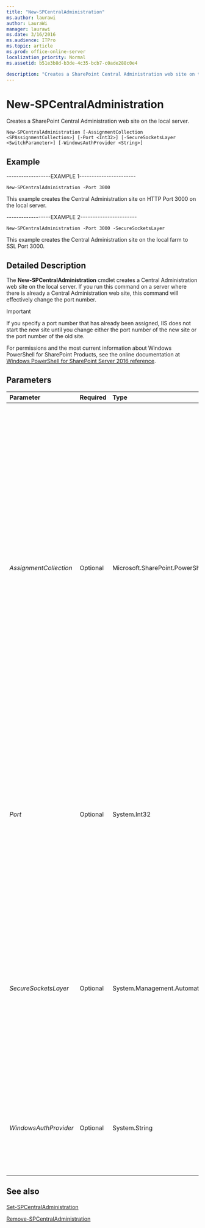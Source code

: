 ```yaml
---
title: "New-SPCentralAdministration"
ms.author: laurawi
author: LauraWi
manager: laurawi
ms.date: 3/16/2016
ms.audience: ITPro
ms.topic: article
ms.prod: office-online-server
localization_priority: Normal
ms.assetid: b51e3b8d-b3de-4c35-bcb7-c0ade288c0e4

description: "Creates a SharePoint Central Administration web site on the local server."
---
```


# New-SPCentralAdministration

Creates a SharePoint Central Administration web site on the local server.
  
```
New-SPCentralAdministration [-AssignmentCollection <SPAssignmentCollection>] [-Port <Int32>] [-SecureSocketsLayer <SwitchParameter>] [-WindowsAuthProvider <String>]

```

## Example

------------------EXAMPLE 1-----------------------
  
```
New-SPCentralAdministration -Port 3000
```

This example creates the Central Administration site on HTTP Port 3000 on the local server.
  
------------------EXAMPLE 2-----------------------
  
```
New-SPCentralAdministration -Port 3000 -SecureSocketsLayer
```

This example creates the Central Administration site on the local farm to SSL Port 3000.
  
## Detailed Description

The **New-SPCentralAdministration** cmdlet creates a Central Administration web site on the local server. If you run this command on a server where there is already a Central Administration web site, this command will effectively change the port number. 
  
> [!IMPORTANT]
> If you specify a port number that has already been assigned, IIS does not start the new site until you change either the port number of the new site or the port number of the old site. 
  
For permissions and the most current information about Windows PowerShell for SharePoint Products, see the online documentation at [Windows PowerShell for SharePoint Server 2016 reference](https://go.microsoft.com/fwlink/p/?LinkId=671715). 
  
## Parameters

|**Parameter**|**Required**|**Type**|**Description**|
|:-----|:-----|:-----|:-----|
| _AssignmentCollection_|Optional|Microsoft.SharePoint.PowerShell.SPAssignmentCollection|Manages objects for the purpose of proper disposal. Use of objects, such as **SPWeb** or **SPSite**, can use large amounts of memory and use of these objects in Windows PowerShell scripts requires proper memory management. Using the **SPAssignment** object, you can assign objects to a variable and dispose of the objects after they are needed to free up memory. When **SPWeb**, **SPSite**, or **SPSiteAdministration** objects are used, the objects are automatically disposed of if an assignment collection or the **Global** parameter is not used. > [!NOTE]> When the **Global** parameter is used, all objects are contained in the global store. If objects are not immediately used, or disposed of by using the **Stop-SPAssignment** command, an out-of-memory scenario can occur.           |
| _Port_|Optional|System.Int32|Specifies the port number for Central Administration. If no port is specified, a non-conflicting port number is auto-generated.The type must be a valid port number.> [!IMPORTANT]> If you specify a port number that has already been assigned, IIS does not start the new site until you change either the port number of the new site or the port number of the old site.           |
| _SecureSocketsLayer_|Optional|System.Management.Automation.SwitchParameter|Enables Secure Socket Layer (SSL) encryption for the specified port. If you choose to use SSL, you must assign a server certificate to the Central Administration IIS web site by using the IIS administration tools. The Central Administration web application won't be accessible until you do this.The default value is **False**. > [!NOTE]> If this parameter is omitted or set to False the Central Administration site will use HTTP for the specified port.           |
| _WindowsAuthProvider_|Optional|System.String|Specifies the authorization provider for this Web application. If no authentication provider is specified, the default value **NTLM is used.**The type must be one of two values: **Kerberos**, or **NTLM**. |
   
## See also

#### 

[Set-SPCentralAdministration](set-spcentraladministration.md)
  
[Remove-SPCentralAdministration](remove-spcentraladministration.md)

